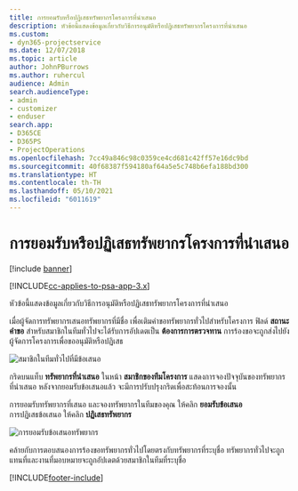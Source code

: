 ```yaml
---
title: การยอมรับหรือปฏิเสธทรัพยากรโครงการที่นำเสนอ
description: หัวข้อนี้แสดงข้อมูลเกี่ยวกับวิธีการอนุมัติหรือปฏิเสธทรัพยากรโครงการที่นำเสนอ
ms.custom:
- dyn365-projectservice
ms.date: 12/07/2018
ms.topic: article
author: JohnPBurrows
ms.author: ruhercul
audience: Admin
search.audienceType:
- admin
- customizer
- enduser
search.app:
- D365CE
- D365PS
- ProjectOperations
ms.openlocfilehash: 7cc49a846c98c0359ce4cd681c42ff57e16dc9bd
ms.sourcegitcommit: 40f68387f594180af64a5e5c748b6efa188bd300
ms.translationtype: HT
ms.contentlocale: th-TH
ms.lasthandoff: 05/10/2021
ms.locfileid: "6011619"
---
```

# <a name="accept-or-reject-a-proposed-project-resource"></a>การยอมรับหรือปฏิเสธทรัพยากรโครงการที่นำเสนอ

[!include [banner](../includes/psa-now-project-operations.md)]

[!INCLUDE[cc-applies-to-psa-app-3.x](../includes/cc-applies-to-psa-app-3x.md)]

หัวข้อนี้แสดงข้อมูลเกี่ยวกับวิธีการอนุมัติหรือปฏิเสธทรัพยากรโครงการที่นำเสนอ

เมื่อผู้จัดการทรัพยากรเสนอทรัพยากรที่มีชื่อ เพื่อเติมคำขอทรัพยากรทั่วไปสำหรับโครงการ ฟิลด์ **สถานะคำขอ** สำหรับสมาชิกในทีมทั่วไปจะได้รับการอัปเดตเป็น **ต้องการการตรวจทาน** การร้องขอจะถูกส่งไปยังผู้จัดการโครงการเพื่อขออนุมัติหรือปฏิเสธ

![สมาชิกในทีมทั่วไปที่มีข้อเสนอ](media/RM-how-to-19.png)

กริดบนแท็บ **ทรัพยากรที่นำเสนอ** ในหน้า **สมาชิกของทีมโครงการ** แสดงการจองปัจจุบันของทรัพยากรที่นำเสนอ หลังจากยอมรับข้อเสนอแล้ว จะมีการปรับปรุงกริดเพื่อสะท้อนการจองนั้น 

การยอมรับทรัพยากรที่เสนอ และจองทรัพยากรในทีมของคุณ ให้คลิก **ยอมรับข้อเสนอ**  
การปฏิเสธข้อเสนอ ให้คลิก **ปฏิเสธทรัพยากร**

![การยอมรับข้อเสนอทรัพยากร](media/RM-how-to-20.png) 

คล้ายกับการตอบสนองการร้องขอทรัพยากรทั่วไปโดยตรงกับทรัพยากรที่ระบุชื่อ ทรัพยากรทั่วไปจะถูกแทนที่และงานที่มอบหมายจะถูกอัปเดตด้วยสมาชิกในทีมที่ระบุชื่อ


[!INCLUDE[footer-include](../includes/footer-banner.md)]